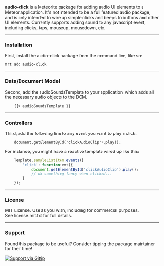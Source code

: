 **audio-click** is a Meteorite package for adding audio UI elements to a Meteor application.  It's not intended to be a full featured audio package, and is only intended to wire up simple clicks and beeps to buttons and other UI elements.  Currently supports adding sound to any javascript event, including clicks, taps, mouseup, mousedown, etc.

------------------------
### Installation

First, install the audio-click package from the command line, like so:

````
mrt add audio-click
````

------------------------
### Data/Document Model

Second, add the audioSoundsTemplate to your application, which adds all the necessary audio objects to the DOM.  

````
    {{> audioSoundsTemplate }}
````

------------------------
### Controllers

Third, add the following line to any event you want to play a click. 
````
    document.getElementById('clickAudioClip').play();  
````


For instance, you might have a reactive template wired up like this:

````js
    Template.sampleListItem.events({  
        'click': function(evt){  
            document.getElementById('clickAudioClip').play();  
            // do something fancy when clicked...
        }  
    });  
````

------------------------
### License

MIT License. Use as you wish, including for commercial purposes.  
See license.mit.txt for full details.  

------------------------
### Support
Found this package to be useful?  Consider tipping the package maintainer for their time!  

[![Support via Gittip](https://raw.github.com/gittip/www.gittip.com/master/www/assets/gittip.png)](https://www.gittip.com/awatson1978/)  

